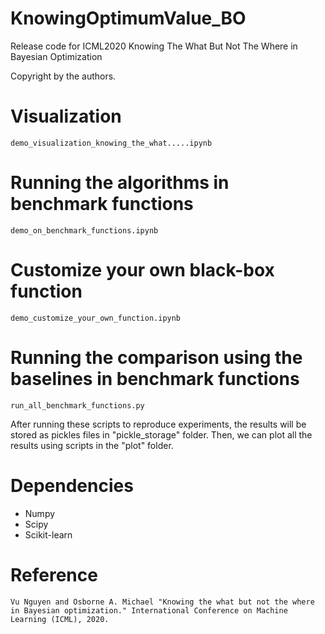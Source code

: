 # KnowingOptimumValue_BO
Release code for ICML2020 Knowing The What But Not The Where in Bayesian Optimization

Copyright by the authors.


# Visualization
```
demo_visualization_knowing_the_what.....ipynb
```

# Running the algorithms in benchmark functions
```
demo_on_benchmark_functions.ipynb
```

# Customize your own black-box function
```
demo_customize_your_own_function.ipynb
```

# Running the comparison using the baselines in benchmark functions
```
run_all_benchmark_functions.py
```

After running these scripts to reproduce experiments, the results will be stored as pickles files in "pickle_storage" folder.
Then, we can plot all the results using scripts in the "plot" folder.

# Dependencies
* Numpy
* Scipy
* Scikit-learn


# Reference
```
Vu Nguyen and Osborne A. Michael "Knowing the what but not the where in Bayesian optimization." International Conference on Machine Learning (ICML), 2020.
```
